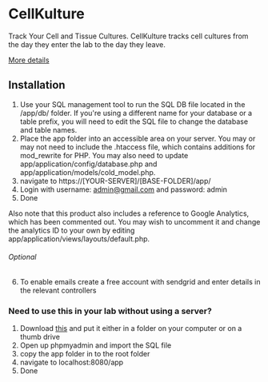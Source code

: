 # CellKulture

Track Your Cell and Tissue Cultures. CellKulture tracks cell cultures from the day they enter the lab to the day they leave. 

[More details](https://drdavidpier.github.io/CellKulture/index.html)

## Installation

1. Use your SQL management tool to run the SQL DB file located in the /app/db/ folder. If you're using a different name for your database or a table prefix, you will need to edit the SQL file to change the database and table names.
2. Place the app folder into an accessible area on your server. You may or may not need to include the .htaccess file, which contains additions for mod_rewrite for PHP. You may also need to update app/application/config/database.php and app/application/models/cold_model.php.
3. navigate to https://[YOUR-SERVER]/[BASE-FOLDER]/app/
4. Login with username: admin@gmail.com and password: admin
5. Done

Also note that this product also includes a reference to Google Analytics, which has been commented out. You may wish to uncomment it and change the analytics ID to your own by editing app/application/views/layouts/default.php.

###### Optional

6. To enable emails create a free account with sendgrid and enter details in the relevant controllers

### Need to use this in your lab without using a server? 

1. Download [this](http://www.usbwebserver.net/en/) and put it either in a folder on your computer or on a thumb drive
2. Open up phpmyadmin and import the SQL file
3. copy the app folder in to the root folder
4. navigate to localhost:8080/app
5. Done

